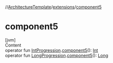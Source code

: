 //[ArchitectureTemplate](../index.md)/[extensions](index.md)/[component5](component5.md)



# component5  
[jvm]  
Content  
operator fun [IntProgression](https://kotlinlang.org/api/latest/jvm/stdlib/kotlin.ranges/-int-progression/index.html).[component5](component5.md)(): [Int](https://kotlinlang.org/api/latest/jvm/stdlib/kotlin/-int/index.html)  
operator fun [LongProgression](https://kotlinlang.org/api/latest/jvm/stdlib/kotlin.ranges/-long-progression/index.html).[component5](component5.md)(): [Long](https://kotlinlang.org/api/latest/jvm/stdlib/kotlin/-long/index.html)  



